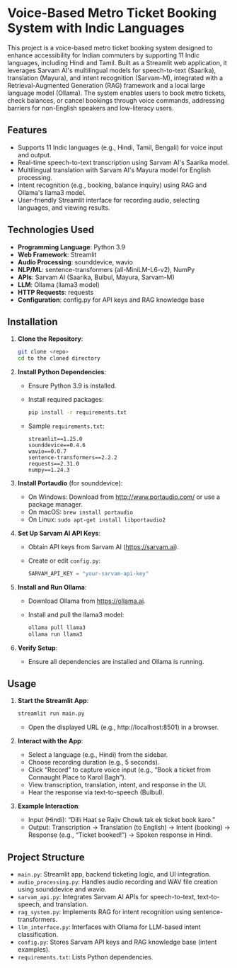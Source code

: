 # Voice-Based Metro Ticket Booking System with Indic Languages

This project is a voice-based metro ticket booking system designed to enhance accessibility for Indian commuters by supporting 11 Indic languages, including Hindi and Tamil. Built as a Streamlit web application, it leverages Sarvam AI's multilingual models for speech-to-text (Saarika), translation (Mayura), and intent recognition (Sarvam-M), integrated with a Retrieval-Augmented Generation (RAG) framework and a local large language model (Ollama). The system enables users to book metro tickets, check balances, or cancel bookings through voice commands, addressing barriers for non-English speakers and low-literacy users.

## Features

- Supports 11 Indic languages (e.g., Hindi, Tamil, Bengali) for voice input and output.
- Real-time speech-to-text transcription using Sarvam AI's Saarika model.
- Multilingual translation with Sarvam AI's Mayura model for English processing.
- Intent recognition (e.g., booking, balance inquiry) using RAG and Ollama's llama3 model.
- User-friendly Streamlit interface for recording audio, selecting languages, and viewing results.

## Technologies Used

- **Programming Language**: Python 3.9
- **Web Framework**: Streamlit
- **Audio Processing**: sounddevice, wavio
- **NLP/ML**: sentence-transformers (all-MiniLM-L6-v2), NumPy
- **APIs**: Sarvam AI (Saarika, Bulbul, Mayura, Sarvam-M)
- **LLM**: Ollama (llama3 model)
- **HTTP Requests**: requests
- **Configuration**: config.py for API keys and RAG knowledge base

## Installation

1. **Clone the Repository**:

   ```bash
   git clone <repo>
   cd to the cloned directory
   ```
2. **Install Python Dependencies**:
   - Ensure Python 3.9 is installed.
   - Install required packages:

     ```bash
     pip install -r requirements.txt
     ```
   - Sample `requirements.txt`:

     ```
     streamlit==1.25.0
     sounddevice==0.4.6
     wavio==0.0.7
     sentence-transformers==2.2.2
     requests==2.31.0
     numpy==1.24.3
     ```
3. **Install Portaudio** (for sounddevice):
   - On Windows: Download from http://www.portaudio.com/ or use a package manager.
   - On macOS: `brew install portaudio`
   - On Linux: `sudo apt-get install libportaudio2`
4. **Set Up Sarvam AI API Keys**:
   - Obtain API keys from Sarvam AI (https://sarvam.ai).
   - Create or edit `config.py`:

     ```python
     SARVAM_API_KEY = "your-sarvam-api-key"
     ```
5. **Install and Run Ollama**:
   - Download Ollama from https://ollama.ai.
   - Install and pull the llama3 model:

     ```bash
     ollama pull llama3
     ollama run llama3
     ```
6. **Verify Setup**:
   - Ensure all dependencies are installed and Ollama is running.

## Usage

1. **Start the Streamlit App**:

   ```bash
   streamlit run main.py
   ```
   - Open the displayed URL (e.g., http://localhost:8501) in a browser.
2. **Interact with the App**:
   - Select a language (e.g., Hindi) from the sidebar.
   - Choose recording duration (e.g., 5 seconds).
   - Click “Record” to capture voice input (e.g., “Book a ticket from Connaught Place to Karol Bagh”).
   - View transcription, translation, intent, and response in the UI.
   - Hear the response via text-to-speech (Bulbul).
3. **Example Interaction**:
   - Input (Hindi): “Dilli Haat se Rajiv Chowk tak ek ticket book karo.”
   - Output: Transcription → Translation (to English) → Intent (booking) → Response (e.g., “Ticket booked!”) → Spoken response in Hindi.

## Project Structure

- `main.py`: Streamlit app, backend ticketing logic, and UI integration.
- `audio_processing.py`: Handles audio recording and WAV file creation using sounddevice and wavio.
- `sarvam_api.py`: Integrates Sarvam AI APIs for speech-to-text, text-to-speech, and translation.
- `rag_system.py`: Implements RAG for intent recognition using sentence-transformers.
- `llm_interface.py`: Interfaces with Ollama for LLM-based intent classification.
- `config.py`: Stores Sarvam API keys and RAG knowledge base (intent examples).
- `requirements.txt`: Lists Python dependencies.
